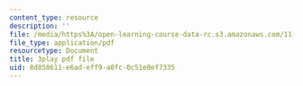 ```yaml
---
content_type: resource
description: ''
file: /media/https%3A/open-learning-course-data-rc.s3.amazonaws.com/11-384-malaysia-sustainable-cities-practicum-spring-2018/8d858611e6adeff9a0fc0c51e0ef7335_xUsGRYtpLDc.pdf
file_type: application/pdf
resourcetype: Document
title: 3play pdf file
uid: 8d858611-e6ad-eff9-a0fc-0c51e0ef7335
---
```

